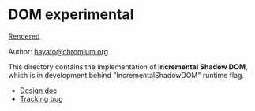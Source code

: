 # DOM experimental

[Rendered](https://chromium.googlesource.com/chromium/src/+/master/third_party/WebKit/Source/core/dom/ng/README.md)

Author: hayato@chromium.org

This directory contains the implementation of **Incremental Shadow DOM**, which is in development behind "IncrementalShadowDOM" runtime flag.

- [Design doc](https://docs.google.com/document/d/1R9J8CVaSub_nbaVQwwm3NjCoZye4feJ7ft7tVe5QerM/edit?usp=sharing)
- [Tracking bug](http://crbug.com/776656)
